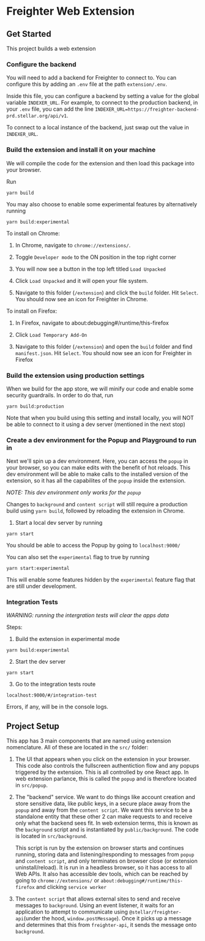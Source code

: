# Freighter Web Extension

## Get Started

This project builds a web extension

### Configure the backend

You will need to add a backend for Freighter to connect to. You can configure
this by adding an `.env` file at the path `extension/.env`.

Inside this file, you can configure a backend by setting a value for the global
variable `INDEXER_URL`. For example, to connect to the production backend, in
your `.env` file, you can add the line
`INDEXER_URL=https://freighter-backend-prd.stellar.org/api/v1`.

To connect to a local instance of the backend, just swap out the value in
`INDEXER_URL`.

### Build the extension and install it on your machine

We will compile the code for the extension and then load this package into your
browser.

Run

```
yarn build
```

You may also choose to enable some experimental features by alternatively
running

```
yarn build:experimental
```

To install on Chrome:

1. In Chrome, navigate to `chrome://extensions/`.

2. Toggle `Developer mode` to the ON position in the top right corner

3. You will now see a button in the top left titled `Load Unpacked`

4. Click `Load Unpacked` and it will open your file system.

5. Navigate to this folder (`/extension`) and click the `build` folder. Hit
   `Select`. You should now see an icon for Freighter in Chrome.

To install on Firefox:

1. In Firefox, navigate to about:debugging#/runtime/this-firefox

2. Click `Load Temporary Add-On`

3. Navigate to this folder (`/extension`) and open the `build` folder and find
   `manifest.json`. Hit `Select`. You should now see an icon for Freighter in
   Firefox

### Build the extension using production settings

When we build for the app store, we will minify our code and enable some
security guardrails. In order to do that, run

```
yarn build:production
```

Note that when you build using this setting and install locally, you will NOT be
able to connect to it using a dev server (mentioned in the next stop)

### Create a dev environment for the Popup and Playground to run in

Next we'll spin up a dev environment. Here, you can access the `popup` in your
browser, so you can make edits with the benefit of hot reloads. This dev
environment will be able to make calls to the installed version of the
extension, so it has all the capabilites of the `popup` inside the extension.

_NOTE: This dev environment only works for the `popup`_

Changes to `background` and `content script` will still require a production
build using `yarn build`, followed by reloading the extension in Chrome.

1. Start a local dev server by running

```
yarn start
```

You should be able to access the Popup by going to `localhost:9000/`

You can also set the `experimental` flag to true by running

```
yarn start:experimental
```

This will enable some features hidden by the `experimental` feature flag that
are still under development.

### Integration Tests

_WARNING: running the intergration tests will clear the apps data_

Steps:

1. Build the extension in experimental mode

```
yarn build:experimental
```

2. Start the dev server

```
yarn start
```

3. Go to the integration tests route

```
localhost:9000/#/integration-test
```

Errors, if any, will be in the console logs.

## Project Setup

This app has 3 main components that are named using extension nomenclature. All
of these are located in the `src/` folder:

1. The UI that appears when you click on the extension in your browser. This
   code also controls the fullscreen authentiction flow and any popups triggered
   by the extension. This is all controlled by one React app. In web extension
   parlance, this is called the `popup` and is therefore located in `src/popup`.

2. The "backend" service. We want to do things like account creation and store
   sensitive data, like public keys, in a secure place away from the `popup` and
   away from the `content script`. We want this service to be a standalone
   entity that these other 2 can make requests to and receive only what the
   backend sees fit. In web extension terms, this is known as the `background`
   script and is instantiated by `public/background`. The code is located in
   `src/background`.

   This script is run by the extension on browser starts and continues running,
   storing data and listening/responding to messages from `popup` and
   `content script`, and only terminates on browser close (or extension
   uninstall/reload). It is run in a headless browser, so it has access to all
   Web APIs. It also has accessible dev tools, which can be reached by going to
   `chrome://extensions/` or `about:debugging#/runtime/this-firefox` and
   clicking `service worker`

3. The `content script` that allows external sites to send and receive messages
   to `background`. Using an event listener, it waits for an application to
   attempt to communicate using `@stellar/freighter-api`(under the hood,
   `window.postMessage`). Once it picks up a message and determines that this
   from `freighter-api`, it sends the message onto `background`.

